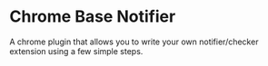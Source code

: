 Chrome Base Notifier
====================

A chrome plugin that allows you to write your own notifier/checker extension
using a few simple steps.

